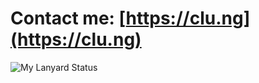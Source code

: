 # Contact me: [https://clu.ng](https://clu.ng)
![My Lanyard Status](https://lanyard.cnrad.dev/api/71434390550355968?bg=00000000&animated=true=true&hideSpotify=false&showDisplayName=true&hideActivity=true)
